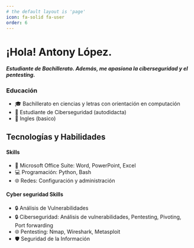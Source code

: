 ```yaml
---
# the default layout is 'page'
icon: fa-solid fa-user
order: 6
---
```

# ¡Hola! Antony López.
##### Estudiante de Bachillerato. Además, me apasiona la ciberseguridad y el pentesting.

### Educación
- 🎓 Bachillerato en ciencias y letras con orientación en computación
- 📘 Estudiante de Ciberseguridad (autodidacta)
- 📄 Ingles (basico)

## Tecnologías y Habilidades

#### Skills
- 💼 Microsoft Office Suite: Word, PowerPoint, Excel
- 💻 Programación: Python, Bash
- 🌐 Redes: Configuración y administración

#### Cyber seguridad Skills
- 🔒 Análisis de Vulnerabilidades
- 🔒 Ciberseguridad: Análisis de vulnerabilidades, Pentesting, Pivoting, Port forwarding
- 🌐 Pentesting: Nmap, Wireshark, Metasploit
- 🛡️ Seguridad de la Información 
